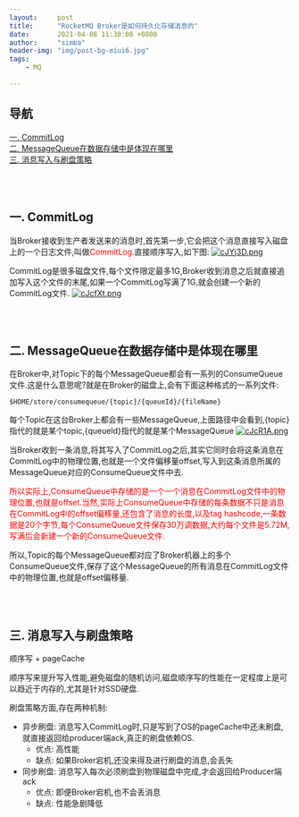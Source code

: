 ```yaml
---
layout:     post
title:      "RocketMQ Broker是如何持久化存储消息的"
date:       2021-04-08 11:30:00 +0800
author:     "simba"
header-img: "img/post-bg-miui6.jpg"
tags:
    - MQ

---
```








## 导航
[一. CommitLog](#jump1)
<br>
[二. MessageQueue在数据存储中是体现在哪里](#jump2)
<br>
[三. 消息写入与刷盘策略](#jump3)
<br>











<br><br>
## <span id="jump1">一. CommitLog</span>

当Broker接收到生产者发送来的消息时,首先第一步,它会把这个消息直接写入磁盘上的一个日志文件,叫做<font color="red">CommitLog</font>.直接顺序写入,如下图:
[![cJYj3D.png](https://z3.ax1x.com/2021/04/08/cJYj3D.png)](https://imgtu.com/i/cJYj3D)

CommitLog是很多磁盘文件,每个文件限定最多1G,Broker收到消息之后就直接追加写入这个文件的末尾,如果一个CommitLog写满了1G,就会创建一个新的CommitLog文件.
[![cJcfXt.png](https://z3.ax1x.com/2021/04/08/cJcfXt.png)](https://imgtu.com/i/cJcfXt)


<br><br>
## <span id="jump2">二. MessageQueue在数据存储中是体现在哪里</span>

在Broker中,对Topic下的每个MessageQueue都会有一系列的ConsumeQueue文件.这是什么意思呢?就是在Broker的磁盘上,会有下面这种格式的一系列文件:
```
$HOME/store/consumequeue/{topic}/{queueId}/{fileName}
```

每个Topic在这台Broker上都会有一些MessageQueue,上面路径中会看到,{topic}指代的就是某个topic,{queueId}指代的就是某个MessageQueue
[![cJcR1A.png](https://z3.ax1x.com/2021/04/08/cJcR1A.png)](https://imgtu.com/i/cJcR1A)

当Broker收到一条消息,将其写入了CommitLog之后,其实它同时会将这条消息在CommitLog中的物理位置,也就是一个文件偏移量offset,写入到这条消息所属的MessageQueue对应的ConsumeQueue文件中去.<br>

<font color="red">所以实际上,ConsumeQueue中存储的是一个一个消息在CommitLog文件中的物理位置,也就是offset.当然,实际上ConsumeQueue中存储的每条数据不只是消息在CommitLog中的offset偏移量,还包含了消息的长度,以及tag hashcode,一条数据是20个字节,每个ConsumeQueue文件保存30万调数据,大约每个文件是5.72M,写满后会新建一个新的ConsumeQueue文件.</font> <br>

所以,Topic的每个MessageQueue都对应了Broker机器上的多个ConsumeQueue文件,保存了这个MessageQueue的所有消息在CommitLog文件中的物理位置,也就是offset偏移量.<br>



<br><br>
## <span id="jump3">三. 消息写入与刷盘策略</span>

顺序写 + pageCache <br>

顺序写来提升写入性能,避免磁盘的随机访问,磁盘顺序写的性能在一定程度上是可以趋近于内存的,尤其是针对SSD硬盘.<br>

刷盘策略方面,存在两种机制:
* 异步刷盘: 消息写入CommitLog时,只是写到了OS的pageCache中还未刷盘,就直接返回给producer端ack,真正的刷盘依赖OS.
	* 优点: 高性能
	* 缺点: 如果Broker宕机,还没来得及进行刷盘的消息,会丢失
* 同步刷盘: 消息写入每次必须刷盘到物理磁盘中完成,才会返回给Producer端ack
	* 优点: 即便Broker宕机,也不会丢消息
	* 缺点: 性能急剧降低
